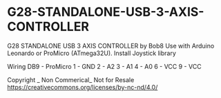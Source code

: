 # G28-STANDALONE-USB-3-AXIS-CONTROLLER
G28 STANDALONE USB 3 AXIS CONTROLLER by Bob8
Use with Arduino Leonardo or ProMicro (ATmega32U).
Install Joystick library

Wiring
DB9 -  ProMicro 
1   -  GND
2   -  A2
3   -  A1
4   -  A0
6   -  VCC
9   -  VCC


Copyright _ Non Commerical_ Not for Resale https://creativecommons.org/licenses/by-nc-nd/4.0/ 
